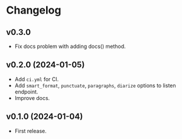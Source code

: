 # Changelog

## v0.3.0

- Fix docs problem with adding docs() method.

## v0.2.0 (2024-01-05)

- Add `ci.yml` for CI.
- Add `smart_format`, `punctuate`, `paragraphs`, `diarize` options to listen endpoint.
- Improve docs.

## v0.1.0 (2024-01-04)

- First release.